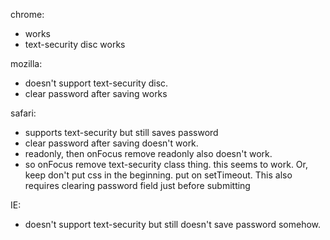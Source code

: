 


chrome: 
- works
- text-security disc works

mozilla: 
- doesn't support text-security disc.
- clear password after saving works

safari: 
- supports text-security but still saves password
- clear password after saving doesn't work.
- readonly, then onFocus remove readonly also doesn't work.
- so onFocus remove text-security class thing. this seems to work. Or, keep don't put css in the beginning. put on setTimeout. This also requires clearing password field just before submitting

IE: 
- doesn't support text-security but still doesn't save password somehow.
